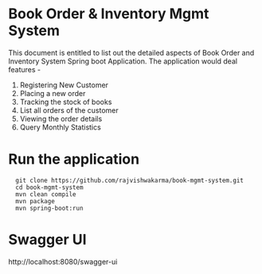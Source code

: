 # Book Order & Inventory Mgmt System

 This document is entitled to list out the detailed aspects of Book Order and Inventory System Spring boot Application. 
 The application would deal features -
 
 1. Registering New Customer
 2. Placing a new order
 3. Tracking the stock of books
 4. List all orders of the customer
 5. Viewing the order details
 6. Query Monthly Statistics

  
# Run the application


```
  git clone https://github.com/rajvishwakarma/book-mgmt-system.git
  cd book-mgmt-system
  mvn clean compile 
  mvn package
  mvn spring-boot:run
```

# Swagger UI

 http://localhost:8080/swagger-ui
